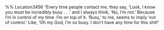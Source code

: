 %% Location3456 
“Every time people contact me, they say, ‘Look, I know you must be incredibly busy . . .’ and I always think, ‘No, I’m not.’ Because I’m in control of my time. I’m on top of it. ‘Busy,’ to me, seems to imply ‘out of control.’ Like, ‘Oh my God, I’m so busy. I don’t have any time for this shit!’ 